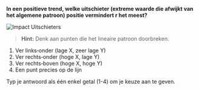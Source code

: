 **In een positieve trend, welke uitschieter (extreme waarde die afwijkt van het algemene patroon) positie vermindert r het meest?**

![Impact Uitschieters](images/question_3.19.png)

> **Hint:** Denk aan punten die het lineaire patroon doorbreken.

1) Ver links‑onder (lage X, zeer lage Y)
2) Ver rechts‑onder (hoge X, lage Y)
3) Ver rechts‑boven (hoge X, hoge Y)
4) Een punt precies op de lijn

Typ je antwoord als één enkel getal (1-4) om je keuze aan te geven.